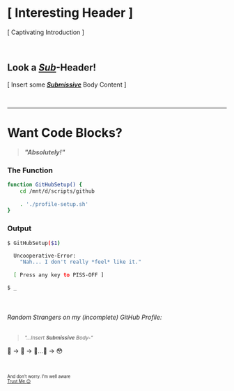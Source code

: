 # [ Interesting Header ]

[ Captivating Introduction ]


<br />



## Look a *[Sub](https://github.com/RichNSD/RichNSD/edit/main/README.md#random-strangers-on-my-incomplete-github-profile)*-Header!

[ Insert some __*[Submissive](https://github.com/RichNSD/RichNSD/edit/main/README.md#random-strangers-on-my-incomplete-github-profile)*__ Body Content ]


<br />

---

# Want Code Blocks?

> __*"Absolutely!"*__
<!-- the Unbalanced Developer says in 
yet *another* imaginary dialogue with himself -->

### The Function
```bash
function GitHubSetup() {
    cd /mnt/d/scripts/github
    
    . './profile-setup.sh'
}
```

### Output
```bash
$ GitHubSetup($1)

  Uncooperative-Error:
    "Nah... I don't really *feel* like it."
        
  [ Press any key to PISS-OFF ]

$ _
```

<br />


###### Random Strangers on my (incomplete) GitHub Profile:

> <small><em>"...Insert __Submissive__ Body-"</em></small>

🙂 → 🤨 → 🧐...🤔 → 😳

<br />

<small><small>And don't worry. I'm well aware<br /> [Trust Me :wink:](https://matias.ma/nsfw/)</small></small>


